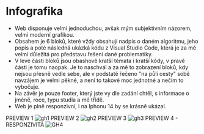 # Infografika

- Web disponuje velmi jednoduchou, avšak mým subjektivním názorem, velmi moderní grafikou.
- Obsahem je 6 bloků, které vždy obsahují nadpis o daném algoritmu, jeho popis a poté následná ukázká kódu z Visual Studio Code, která je za mě velmi důležitá pro představu řešení dané problematiky.
- V levé části bloků jsou obashově kratší témata i kratší kódy, v pravé části je tomu naopak. Je to naschvál a za mě to zobrazení bloků, kdy nejsou přesně vedle sebe, ale v podstatě řečeno "na půli cesty" sobě navzájem je velmi pěkné, a není to takové moc jednotné a nečím to vybočuje.
- Na závěr je pouze footer, který jste vy dle zadání chtěl, s informace o jméně, roce, typu studia a mé třídě.
- Web je plně responzivní, i na Iphonu 14 by se krásně ukázal.

PREVIEW 1
![gh1](https://github.com/ItsAlper/infografika/assets/75456808/65df7035-b5ab-4a10-958d-16c309b2714c)
PREVIEW 2
![gh2](https://github.com/ItsAlper/infografika/assets/75456808/65aae14a-24aa-4215-9937-8b9b68ca2861)
PREVIEW 3
![gh3](https://github.com/ItsAlper/infografika/assets/75456808/53aad741-d278-468f-8002-24c838799a59)
PREVIEW 4 - RESPONZIVITA
![GH4](https://github.com/ItsAlper/infografika/assets/75456808/e3c69626-0b7c-4840-9c13-9dc47c433569)
